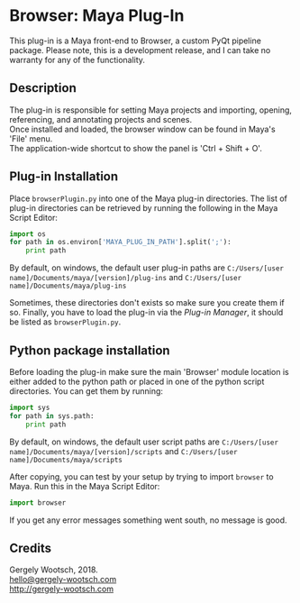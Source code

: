 # Browser: Maya Plug-In

This plug-in is a Maya front-end to Browser, a custom PyQt pipeline package.
Please note, this is a development release, and I can take no warranty for any of the functionality.

## Description
The plug-in is responsible for setting Maya projects and importing, opening, referencing,
and annotating projects and scenes.  
Once installed and loaded, the browser window can be found in Maya's 'File'
menu.  
The application-wide shortcut to show the panel is 'Ctrl + Shift + O'.

##  Plug-in Installation

Place `browserPlugin.py` into one of the Maya plug-in directories.
The list of plug-in directories can be retrieved by running the following in
the Maya Script Editor:

```python
import os
for path in os.environ['MAYA_PLUG_IN_PATH'].split(';'):
    print path
```

By default, on windows, the default user plug-in paths are `C:/Users/[user name]/Documents/maya/[version]/plug-ins` and  `C:/Users/[user name]/Documents/maya/plug-ins`

Sometimes, these directories don't exists so make sure you create them if so.
Finally, you have to load the plug-in via the *Plug-in Manager*, it should be listed as `browserPlugin.py`.

## Python package installation
Before loading the plug-in make sure the main 'Browser' module location is either added to the python path or placed in one of the python script directories. You can get them by running:

```python
import sys
for path in sys.path:
    print path
```

By default, on windows, the default user script paths are `C:/Users/[user name]/Documents/maya/[version]/scripts` and  `C:/Users/[user name]/Documents/maya/scripts`

After copying, you can test by your setup by trying to import `browser`
to Maya. Run this in the Maya Script Editor:

```python
import browser
```

If you get any error messages something went south, no message is good.

## Credits
Gergely Wootsch, 2018.  
hello@gergely-wootsch.com  
http://gergely-wootsch.com
